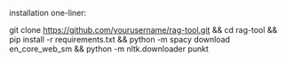 installation one-liner:

git clone https://github.com/yourusername/rag-tool.git && cd rag-tool && pip install -r requirements.txt && python -m spacy download en_core_web_sm && python -m nltk.downloader punkt

